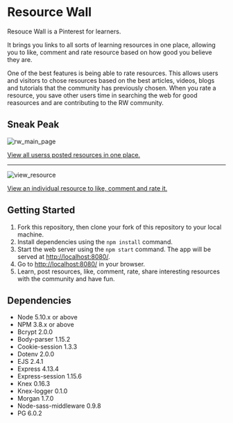 # Resource Wall

Resouce Wall is a Pinterest for learners. 

It brings you links to all sorts of learning resources in one place, allowing you to like, comment and rate resource based on how good you believe they are. 

One of the best features is being able to rate resources. This allows users and visitors to chose resources based on the best articles, videos, blogs and tutorials that the community has previously chosen. When you rate a resource, you save other users time in searching the web for good reasources and are contributing to the RW community.

## Sneak Peak

![rw_main_page](https://github.com/sddanila/Midterm-DGD/blob/master/docs/rw_main_page.png?raw=true)

[View all userss posted resources in one place.](https://github.com/sddanila/Midterm-DGD/blob/master/docs/rw_main_page.png?raw=true)

***

![view_resource](https://github.com/sddanila/Midterm-DGD/blob/master/docs/view_resource.png?raw=true)

[View an individual resource to like, comment and rate it.](https://github.com/sddanila/Midterm-DGD/blob/master/docs/view_resource.png?raw=true)


## Getting Started

1. Fork this repository, then clone your fork of this repository to your local machine.
2. Install dependencies using the `npm install` command.
3. Start the web server using the `npm start` command. The app will be served at <http://localhost:8080/>.
4. Go to <http://localhost:8080/> in your browser.
5. Learn, post resources, like, comment, rate, share interesting resources with the community and have fun. 

## Dependencies

- Node 5.10.x or above
- NPM 3.8.x or above
- Bcrypt 2.0.0
- Body-parser 1.15.2
- Cookie-session 1.3.3
- Dotenv 2.0.0
- EJS 2.4.1
- Express 4.13.4
- Express-session 1.15.6
- Knex 0.16.3
- Knex-logger 0.1.0
- Morgan 1.7.0
- Node-sass-middleware 0.9.8
- PG 6.0.2
